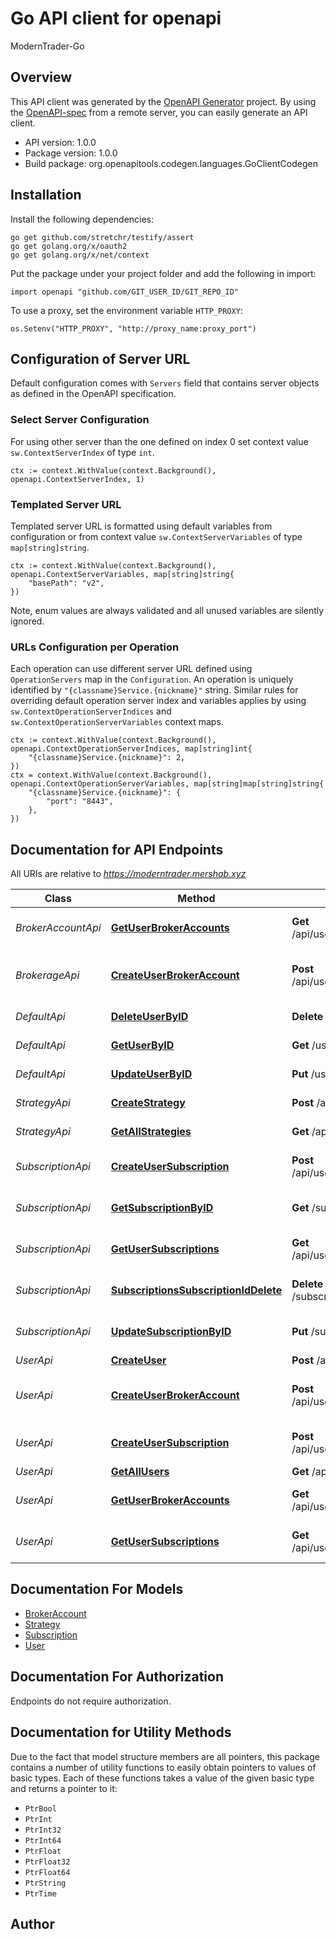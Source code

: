 # Go API client for openapi

ModernTrader-Go

## Overview
This API client was generated by the [OpenAPI Generator](https://openapi-generator.tech) project.  By using the [OpenAPI-spec](https://www.openapis.org/) from a remote server, you can easily generate an API client.

- API version: 1.0.0
- Package version: 1.0.0
- Build package: org.openapitools.codegen.languages.GoClientCodegen

## Installation

Install the following dependencies:

```shell
go get github.com/stretchr/testify/assert
go get golang.org/x/oauth2
go get golang.org/x/net/context
```

Put the package under your project folder and add the following in import:

```golang
import openapi "github.com/GIT_USER_ID/GIT_REPO_ID"
```

To use a proxy, set the environment variable `HTTP_PROXY`:

```golang
os.Setenv("HTTP_PROXY", "http://proxy_name:proxy_port")
```

## Configuration of Server URL

Default configuration comes with `Servers` field that contains server objects as defined in the OpenAPI specification.

### Select Server Configuration

For using other server than the one defined on index 0 set context value `sw.ContextServerIndex` of type `int`.

```golang
ctx := context.WithValue(context.Background(), openapi.ContextServerIndex, 1)
```

### Templated Server URL

Templated server URL is formatted using default variables from configuration or from context value `sw.ContextServerVariables` of type `map[string]string`.

```golang
ctx := context.WithValue(context.Background(), openapi.ContextServerVariables, map[string]string{
	"basePath": "v2",
})
```

Note, enum values are always validated and all unused variables are silently ignored.

### URLs Configuration per Operation

Each operation can use different server URL defined using `OperationServers` map in the `Configuration`.
An operation is uniquely identified by `"{classname}Service.{nickname}"` string.
Similar rules for overriding default operation server index and variables applies by using `sw.ContextOperationServerIndices` and `sw.ContextOperationServerVariables` context maps.

```golang
ctx := context.WithValue(context.Background(), openapi.ContextOperationServerIndices, map[string]int{
	"{classname}Service.{nickname}": 2,
})
ctx = context.WithValue(context.Background(), openapi.ContextOperationServerVariables, map[string]map[string]string{
	"{classname}Service.{nickname}": {
		"port": "8443",
	},
})
```

## Documentation for API Endpoints

All URIs are relative to *https://moderntrader.mershab.xyz*

Class | Method | HTTP request | Description
------------ | ------------- | ------------- | -------------
*BrokerAccountApi* | [**GetUserBrokerAccounts**](docs/BrokerAccountApi.md#getuserbrokeraccounts) | **Get** /api/users/{userId}/brokeraccounts | Get all broker accounts for a user
*BrokerageApi* | [**CreateUserBrokerAccount**](docs/BrokerageApi.md#createuserbrokeraccount) | **Post** /api/users/{userId}/brokeraccounts | Create a new brokerage account for a user
*DefaultApi* | [**DeleteUserByID**](docs/DefaultApi.md#deleteuserbyid) | **Delete** /users/{userId} | Delete a user by ID
*DefaultApi* | [**GetUserByID**](docs/DefaultApi.md#getuserbyid) | **Get** /users/{userId} | Get a user by ID
*DefaultApi* | [**UpdateUserByID**](docs/DefaultApi.md#updateuserbyid) | **Put** /users/{userId} | Update a user by ID
*StrategyApi* | [**CreateStrategy**](docs/StrategyApi.md#createstrategy) | **Post** /api/strategies | Create a strategy
*StrategyApi* | [**GetAllStrategies**](docs/StrategyApi.md#getallstrategies) | **Get** /api/strategies | Get all strategies
*SubscriptionApi* | [**CreateUserSubscription**](docs/SubscriptionApi.md#createusersubscription) | **Post** /api/users/{userId}/subscriptions | Create a new subscription for a user
*SubscriptionApi* | [**GetSubscriptionByID**](docs/SubscriptionApi.md#getsubscriptionbyid) | **Get** /subscriptions/{subscriptionId} | Get a subscription by ID
*SubscriptionApi* | [**GetUserSubscriptions**](docs/SubscriptionApi.md#getusersubscriptions) | **Get** /api/users/{userId}/subscriptions | Get all subscriptions for a user
*SubscriptionApi* | [**SubscriptionsSubscriptionIdDelete**](docs/SubscriptionApi.md#subscriptionssubscriptioniddelete) | **Delete** /subscriptions/{subscriptionId} | Delete a subscription by ID
*SubscriptionApi* | [**UpdateSubscriptionByID**](docs/SubscriptionApi.md#updatesubscriptionbyid) | **Put** /subscriptions/{subscriptionId} | Update a subscription by ID
*UserApi* | [**CreateUser**](docs/UserApi.md#createuser) | **Post** /api/users | Create a user
*UserApi* | [**CreateUserBrokerAccount**](docs/UserApi.md#createuserbrokeraccount) | **Post** /api/users/{userId}/brokeraccounts | Create a new brokerage account for a user
*UserApi* | [**CreateUserSubscription**](docs/UserApi.md#createusersubscription) | **Post** /api/users/{userId}/subscriptions | Create a new subscription for a user
*UserApi* | [**GetAllUsers**](docs/UserApi.md#getallusers) | **Get** /api/users | Get all users
*UserApi* | [**GetUserBrokerAccounts**](docs/UserApi.md#getuserbrokeraccounts) | **Get** /api/users/{userId}/brokeraccounts | Get all broker accounts for a user
*UserApi* | [**GetUserSubscriptions**](docs/UserApi.md#getusersubscriptions) | **Get** /api/users/{userId}/subscriptions | Get all subscriptions for a user


## Documentation For Models

 - [BrokerAccount](docs/BrokerAccount.md)
 - [Strategy](docs/Strategy.md)
 - [Subscription](docs/Subscription.md)
 - [User](docs/User.md)


## Documentation For Authorization

 Endpoints do not require authorization.


## Documentation for Utility Methods

Due to the fact that model structure members are all pointers, this package contains
a number of utility functions to easily obtain pointers to values of basic types.
Each of these functions takes a value of the given basic type and returns a pointer to it:

* `PtrBool`
* `PtrInt`
* `PtrInt32`
* `PtrInt64`
* `PtrFloat`
* `PtrFloat32`
* `PtrFloat64`
* `PtrString`
* `PtrTime`

## Author



